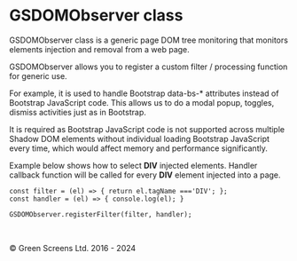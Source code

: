 # GSDOMObserver class

GSDOMObserver class is a generic page DOM tree monitoring that monitors elements injection and removal from a web page.
 
GSDOMObserver allows you to register a custom filter / processing function for generic use.
 
For example, it is used to handle Bootstrap data-bs-* attributes instead of Bootstrap JavaScript code.
This allows us to do a modal popup, toggles, dismiss activities just as in Bootstrap.
 
It is required as Bootstrap JavaScript code is not supported across multiple Shadow DOM elements without individual loading Bootstrap JavaScript every time, which would affect memory and performance significantly.
 
Example below shows how to select **DIV** injected elements. Handler callback function will be called for every **DIV** element injected into a page.

```
const filter = (el) => { return el.tagName ==='DIV'; };
const handler = (el) => { console.log(el); }

GSDOMObserver.registerFilter(filter, handler);
```

<br>

&copy; Green Screens Ltd. 2016 - 2024
